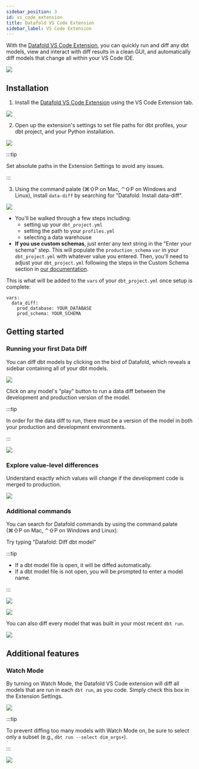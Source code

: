 ```yaml
---
sidebar_position: 3
id: vs_code_extension
title: Datafold VS Code Extension
sidebar_label: VS Code Extension
---
```


With the [Datafold VS Code Extension](https://marketplace.visualstudio.com/items?itemName=Datafold.datafold-vscode), you can quickly run and diff any dbt models, view and interact with diff results in a clean GUI, and automatically diff models that change all within your VS Code IDE.

![](../../static/img/vs_code_datafold_gif.gif)

## Installation

1. Install the [Datafold VS Code Extension](https://marketplace.visualstudio.com/items?itemName=Datafold.datafold-vscode) using the VS Code Extension tab.

![](../../static/img/vs_code_install.png)

2. Open up the extension's settings to set file paths for dbt profiles, your dbt project, and your Python installation.

![](../../static/img/vs_code_settings.png)

:::tip

Set absolute paths in the Extension Settings to avoid any issues.

:::

3. Using the command palate (⌘⇧P on Mac, ⌃⇧P on Windows and Linux), install `data-diff` by searching for "Datafold: Install data-diff". 

![](../../static/img/vs_code_install_data-diff.png)

- You'll be walked through a few steps including:
  - setting up your `dbt_project.yml`
  - setting the path to your `profiles.yml`
  - selecting a data warehouse
- **If you use custom schemas**, just enter any text string in the "Enter your schema" step. This will populate the `production_schema`
  `var` in your `dbt_project.yml` with whatever value you entered. Then, you'll need to adjust your `dbt_project.yml`
  following the steps in the Custom Schema section in [our documentation](../development_testing/open_source/).

This is what will be added to the `vars` of your `dbt_project.yml` once setup is complete:

```
vars:
  data_diff:
    prod_database: YOUR_DATABASE
    prod_schema: YOUR_SCHEMA
```

## Getting started

### Running your first Data Diff

You can diff dbt models by clicking on the bird of Datafold, which reveals a sidebar containing all of your dbt models.

![](../../static/img/vs_code_sidebar.png)

Click on any model's "play" button to run a data diff between the development and production version of the model.

:::tip

In order for the data diff to run, there must be a version of the model in both your production and development environments.

:::

![](../../static/img/vs_code_first_diff.png)

### Explore value-level differences

Understand exactly which values will change if the development code is merged to production.

![](../../static/img/vs_code_diff_values_trial.png)

### Additional commands

You can search for Datafold commands by using the command palate (⌘⇧P on Mac, ⌃⇧P on Windows and Linux). 

Try typing "Datafold: Diff dbt model"

:::tip 

- If a dbt model file is open, it will be diffed automatically.
- If a dbt model file is not open, you will be prompted to enter a model name.

:::

![](../../static/img/vs_code_command_diff_dbt_model.png)

![](../../static/img/vs_code_command_diff_dbt_model_select.png)

You can also diff every model that was built in your most recent `dbt run`.

![](../../static/img/vs_code_command_diff_dbt_run.png)


## Additional features

### Watch Mode

By turning on Watch Mode, the Datafold VS Code extension will diff all models that are run in each `dbt run`, as you code. Simply check this box in the Extension Settings.

![](../../static/img/vs_code_watch_mode.png)

:::tip 

To prevent diffing too many models with Watch Mode on, be sure to select only a subset (e.g., `dbt run --select dim_orgs+`).

:::


![](../../static/img/vs_code_watch_gif.gif)